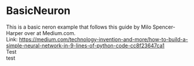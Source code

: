 ﻿# BasicNeuron
This is a basic neron example that follows this guide by Milo Spencer-Harper over at Medium.com.  
Link: https://medium.com/technology-invention-and-more/how-to-build-a-simple-neural-network-in-9-lines-of-python-code-cc8f23647ca1  
Test  
test
